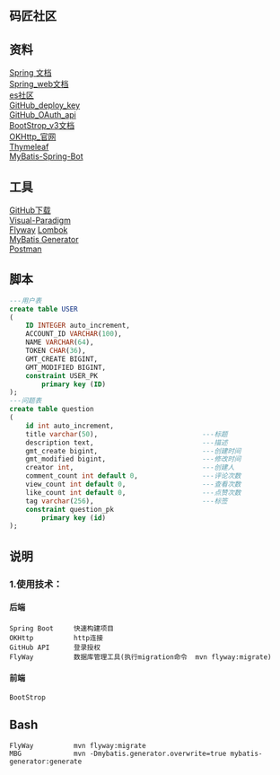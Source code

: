 ## 码匠社区

## 资料
[Spring 文档](https://spring.io/guides)        
[Spring_web文档](https://spring.io/guides/gs/serving-web-content/)         
[es社区](https://elasticsearch.cn/explore/category-2)      
[GitHub_deploy_key](https://developer.github.com/v3/guides/managing-deploy-keys/#deploy-keys)        
[GitHub_OAuth_api](https://developer.github.com/apps/building-oauth-apps/creating-an-oauth-app/)        
[BootStrop_v3文档](https://getbootstrap.com/docs/3.3/components/#navbar)  
[OKHttp_官网](https://square.github.io/okhttp/)      
[Thymeleaf](https://www.thymeleaf.org/doc/tutorials/3.0/usingthymeleaf.html)    
[MyBatis-Spring-Bot](http://www.mybatis.org/spring-boot-starter/mybatis-spring-boot-autoconfigure/index.html)
## 工具
[GitHub下载](https://git-scm.com/download)        
[Visual-Paradigm](https://www.visual-paradigm.com)      
[Flyway](https://flywaydb.org/getstarted/firststeps/maven)
[Lombok](https://www.projectlombok.org/)    
[MyBatis Generator](http://www.mybatis.org/generator/)  
[Postman](https://chrome.google.com/webstore/detail/tabbed-postman-rest-clien/coohjcphdfgbiolnekdpbcijmhambjff)
##  脚本
```sql
---用户表
create table USER
(
	ID INTEGER auto_increment,
	ACCOUNT_ID VARCHAR(100),
	NAME VARCHAR(64),
	TOKEN CHAR(36),
	GMT_CREATE BIGINT,
	GMT_MODIFIED BIGINT,
	constraint USER_PK
		primary key (ID)
);
---问题表
create table question
(
	id int auto_increment,
	title varchar(50),                          ---标题
	description text,                           ---描述
	gmt_create bigint,                          ---创建时间
	gmt_modified bigint,                        ---修改时间
	creator int,                                ---创建人
	comment_count int default 0,                ---评论次数
	view_count int default 0,                   ---查看次数
	like_count int default 0,                   ---点赞次数
	tag varchar(256),                           ---标签
	constraint question_pk
		primary key (id)
);

```

##  说明
### 1.使用技术：
#### 后端
    Spring Boot     快速构建项目
    OKHttp          http连接
    GitHub API      登录授权
    FlyWay          数据库管理工具(执行migration命令  mvn flyway:migrate)
#### 前端
    BootStrop

## Bash
    FlyWay          mvn flyway:migrate
    MBG             mvn -Dmybatis.generator.overwrite=true mybatis-generator:generate
